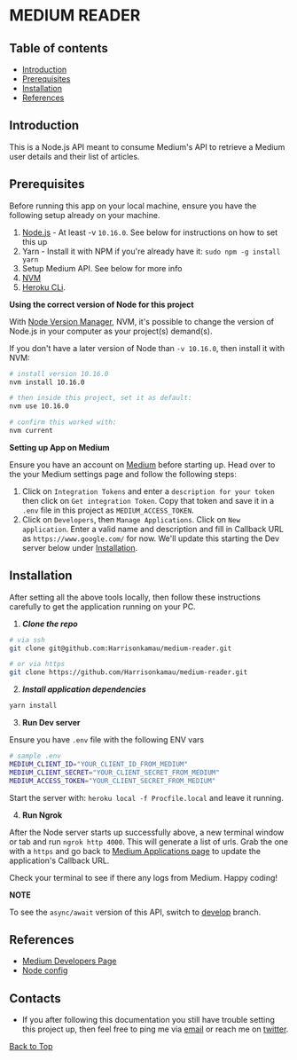 # MEDIUM READER

## Table of contents
- [Introduction](#introduction)
- [Prerequisites](#prerequisites)
- [Installation](#installation)
- [References](#references)

## Introduction
This is a Node.js API meant to consume Medium's API to retrieve a Medium user details and their list of articles.

## Prerequisites
Before running this app on your local machine, ensure you have the following setup already on your machine.
1. [Node.js](https://nodejs.org/en/download/package-manager/) - At least -v `10.16.0`. See below for instructions on how to set this up
2. Yarn - Install it with NPM if you're already have it: `sudo npm -g install yarn`
3. Setup Medium API. See below for more info
4. [NVM](https://gist.github.com/d2s/372b5943bce17b964a79)
5. [Heroku CLi](https://devcenter.heroku.com/articles/heroku-cli).


**Using the correct version of Node for this project**

With [Node Version Manager](), NVM, it's possible to change the version of Node.js in your computer as your project(s) demand(s).

If you don't have a later version of Node than `-v 10.16.0`, then install it with NVM:
```sh
# install version 10.16.0
nvm install 10.16.0

# then inside this project, set it as default:
nvm use 10.16.0

# confirm this worked with:
nvm current
```

**Setting up App on Medium**

Ensure you have an account on [Medium](https://medium.com/) before starting up. Head over to the your Medium settings page and follow the following steps:

1. Click on `Integration Tokens` and enter a `description for your token` then click on `Get integration Token`. Copy that token and save it in a `.env` file in this project as `MEDIUM_ACCESS_TOKEN`.
2. Click on `Developers`, then `Manage Applications`. Click on `New application`. Enter a valid name and description and fill in Callback URL as `https://www.google.com/` for now. We'll update this starting the Dev server below under [Installation](#installation).


## Installation
After setting all the above tools locally, then follow these instructions carefully to get the application running on your PC.

1. ***Clone the repo***
```sh
# via ssh
git clone git@github.com:Harrisonkamau/medium-reader.git

# or via https
git clone https://github.com/Harrisonkamau/medium-reader.git
```
2. ***Install application dependencies***
```sh
yarn install
```

3. **Run Dev server**

Ensure you have `.env` file with the following ENV vars
```sh
# sample .env
MEDIUM_CLIENT_ID="YOUR_CLIENT_ID_FROM_MEDIUM"
MEDIUM_CLIENT_SECRET="YOUR_CLIENT_SECRET_FROM_MEDIUM"
MEDIUM_ACCESS_TOKEN="YOUR_CLIENT_SECRET_FROM_MEDIUM"
```

Start the server with: `heroku local -f Procfile.local` and leave it running.

4. **Run Ngrok**

After the Node server starts up successfully above, a new terminal window or tab and run `ngrok http 4000`. This will generate a list of urls. Grab the one with a `https` and go back to [Medium Applications page](https://medium.com/me/applications) to update the application's Callback URL.

Check your terminal to see if there any logs from Medium. Happy coding!

**NOTE**

To see the `async/await` version of this API, switch to [develop](https://github.com/Harrisonkamau/medium-reader/tree/develop) branch.

## References
- [Medium Developers Page](https://github.com/Medium/medium-api-docs)
- [Node config](https://github.com/lorenwest/node-config)

## Contacts
- If you after following this documentation you still have trouble setting this project up, then feel free to ping me via [email](kamauharrison87@gmail.com) or reach me on [twitter](https://twitter.com/ChegeHarrison).


[Back to Top](#medium-reader)
